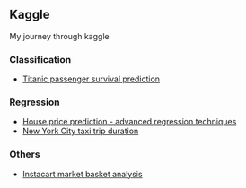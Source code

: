 ## Kaggle
My journey through kaggle

### Classification 
* [Titanic passenger survival prediction](https://www.kaggle.com/c/titanic)

### Regression
* [House price prediction - advanced regression techniques](https://www.kaggle.com/c/house-prices-advanced-regression-techniques)
* [New York City taxi trip duration](https://www.kaggle.com/c/nyc-taxi-trip-duration)

### Others
* [Instacart market basket analysis](https://www.kaggle.com/c/instacart-market-basket-analysis)
